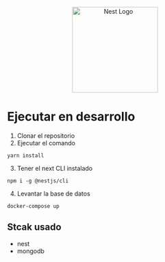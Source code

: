 <p align="center">
  <a href="http://nestjs.com/" target="blank"><img src="https://nestjs.com/img/logo-small.svg" width="200" alt="Nest Logo" /></a>
</p>

[circleci-image]: https://img.shields.io/circleci/build/github/nestjs/nest/master?token=abc123def456
[circleci-url]: https://circleci.com/gh/nestjs/nest

# Ejecutar en desarrollo
1. Clonar el repositorio
2. Ejecutar el comando
```
yarn install 
```

3. Tener el next CLI instalado
```
npm i -g @nestjs/cli
```

4. Levantar la base de datos
```
docker-compose up
```


## Stcak usado
* nest
* mongodb